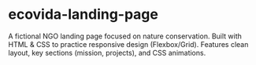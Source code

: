 # ecovida-landing-page
A fictional NGO landing page focused on nature conservation. Built with HTML &amp; CSS to practice responsive design (Flexbox/Grid). Features clean layout, key sections (mission, projects), and CSS animations.
